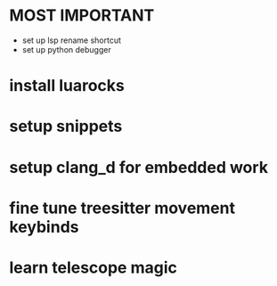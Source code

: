 # MOST IMPORTANT

- set up lsp rename shortcut
- set up python debugger


# install luarocks

# setup snippets
# setup clang_d for embedded work

# fine tune treesitter movement keybinds
# learn telescope magic
